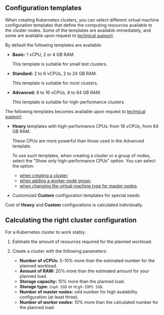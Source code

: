 ## Configuration templates

When creating Kubernetes clusters, you can select different virtual machine configuration templates that define the computing resources available to the cluster nodes. Some of the templates are available immediately, and some are available upon request to [technical support](../../../../contacts/).

By default the following templates are available:

- **Basic:** 1 vCPU, 2 or 4 GB RAM.

  This template is suitable for small test clusters.

- **Standard:** 2 to 6 vCPUs, 2 to 24 GB RAM.

  This template is suitable for most clusters.

- **Advanced:** 8 to 16 vCPUs, 8 to 64 GB RAM.

  This template is suitable for high-performance clusters.

The following templates becomes available upon request to [technical support](../../../../contacts):

- **Heavy** templates with high-performance CPUs: from 16 vCPUs, from 64 GB RAM.

  These CPUs are more powerful than those used in the Advanced template.

  To use such templates, when creating a cluster or a group of nodes, select the "Show only high-performance CPUs" option. You can select the option:
  - [when creating a cluster](../../operations/create-cluster);
  - [when adding a worker-node group](../../operations/manage-node-group#add_worker_node_group);
  - [when changing the virtual machine type for master nodes](../../operations/manage-cluster#change_virtual_machine_type_for_master_nodes).

- Customized **Custom** configuration templates for special needs.

<info>

Cost of **Heavy** and **Custom** configurations is calculated individually.

</info>

## Calculating the right cluster configuration

For a Kubernetes cluster to work stably:

1. Estimate the amount of resources required for the planned workload.
1. Create a cluster with the following parameters:

   - **Number of vCPUs:** 5-10% more than the estimated number for the planned workload.
   - **Amount of RAM:** 20% more than the estimated amount for your planned load.
   - **Storage capacity:** 10% more than the planned load.
   - **Storage type:** `Ceph SSD` or `High-IOPS SSD`.
   - **Number of master nodes:** odd number for high avalability configuration (at least three).
   - **Number of worker nodes:** 10% more than the calculated number for the planned load.
